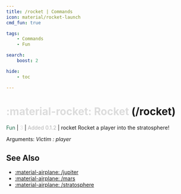 ```yaml
---
title: /rocket | Commands
icon: material/rocket-launch
cmd_fun: true

tags:
    - Commands
    - Fun

search:
    boost: 2

hide:
    - toc

---
```

# <p style="color: rgb(220,220,220); display: inline;">:material-rocket: Rocket</p> (/rocket)
<div style="display:inline;">
<p style="color: #216E4E; display: inline;">Fun</p> | <p style="color: rgb(220,220,220); display: inline;">3</p> | <p style="color: rgb(180,180,180); display: inline;"> Added 0.1.2</p> | rocket
</div>
Rocket a player into the stratosphere!

Arguments: _Victim : player_

## See Also
* [:material-airplane: /jupiter](/Commands/specifics/jupter/)
* [:material-airplane: /mars](/Commands/specifics/mars/)
* [:material-airplane: /stratosphere](/Commands/specifics/stratosphere/)